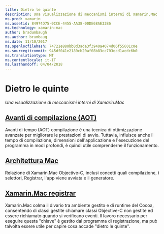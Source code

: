 ```yaml
---
title: Dietro le quinte
description: Una visualizzazione di meccanismi interni di Xamarin.Mac
ms.prod: xamarin
ms.assetid: 84974D75-0CCE-4455-AA38-00DE68AE33B6
ms.technology: xamarin-mac
author: bradumbaugh
ms.author: brumbaug
ms.date: 11/10/2017
ms.openlocfilehash: 74721e880bb0d3ada3f3940a4074d06f55601c0e
ms.sourcegitcommit: 945df041e2180cb20af08b83cc703ecd1aedc6b0
ms.translationtype: MT
ms.contentlocale: it-IT
ms.lasthandoff: 04/04/2018
---
```

# <a name="under-the-hood"></a>Dietro le quinte

_Una visualizzazione di meccanismi interni di Xamarin.Mac_

## <a name="ahead-of-time-compilation-aotaotmd"></a>[Avanti di compilazione (AOT)](aot.md)

Avanti di tempo (AOT) compilazione è una tecnica di ottimizzazione avanzate per migliorare le prestazioni di avvio. Tuttavia, influisce anche il tempo di compilazione, dimensioni dell'applicazione e l'esecuzione del programma in modi profondi, è quindi utile comprenderne il funzionamento.

## <a name="mac-architecturearchitecturemd"></a>[Architettura Mac](architecture.md)

Relazione di Xamarin.Mac Objective-C, inclusi concetti quali compilazione, i selettori, Registrar, l'app viene avviata e il generatore.

## <a name="xamarinmac-registrarregistrarmd"></a>[Xamarin.Mac registrar](registrar.md)

Xamarin.Mac colma il divario tra ambiente gestito e di runtime del Cocoa, consentendo di classi gestite chiamare classi Objective-C non gestite ed essere richiamato quando si verificano eventi. Il lavoro necessario per eseguire questa "chiave" è gestito dal programma di registrazione, ma può talvolta essere utile per capire cosa accade "dietro le quinte".
